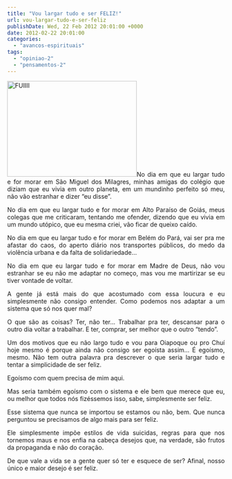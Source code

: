 ```yaml
---
title: "Vou largar tudo e ser FELIZ!"
url: vou-largar-tudo-e-ser-feliz
publishDate: Wed, 22 Feb 2012 20:01:00 +0000
date: 2012-02-22 20:01:00
categories: 
  - "avancos-espirituais"
tags: 
  - "opiniao-2"
  - "pensamentos-2"
---
```

<p style="text-align: justify;"><img class="size-medium wp-image-1443 alignleft" alt="FUIIII" src="http://www.gabi.blog.br/wp-content/uploads/2012/02/FUIIII1-300x222.png" width="300" height="222" />No dia em que eu largar tudo e for morar em São Miguel dos Milagres, minhas amigas do colégio que diziam que eu vivia em outro planeta, em um mundinho perfeito só meu, não vão estranhar e dizer “eu disse”.</p>
<p style="text-align: justify;">No dia em que eu largar tudo e for morar em Alto Paraíso de Goiás, meus colegas que me criticaram, tentando me ofender, dizendo que eu vivia em um mundo utópico, que eu mesma criei, vão ficar de queixo caído.</p>
<p style="text-align: justify;">No dia em que eu largar tudo e for morar em Belém do Pará, vai ser pra me afastar do caos, do aperto diário nos transportes públicos, do medo da violência urbana e da falta de solidariedade...</p>
<p style="text-align: justify;">No dia em que eu largar tudo e for morar em Madre de Deus, não vou estranhar se eu não me adaptar no começo, mas vou me martirizar se eu tiver vontade de voltar.</p>
<p style="text-align: justify;">A gente já está mais do que acostumado com essa loucura e eu simplesmente não consigo entender. Como podemos nos adaptar a um sistema que só nos quer mal?</p>
<p style="text-align: justify;">O que são as coisas? Ter, não ter... Trabalhar pra ter, descansar para o outro dia voltar a trabalhar. E ter, comprar, ser melhor que o outro “tendo”.</p>
<p style="text-align: justify;">Um dos motivos que eu não largo tudo e vou para Oiapoque ou pro Chuí hoje mesmo é porque ainda não consigo ser egoísta assim... É egoísmo, mesmo. Não tem outra palavra pra descrever o que seria largar tudo e tentar a simplicidade de ser feliz.</p>
<p style="text-align: justify;">Egoísmo com quem precisa de mim aqui.</p>
<p style="text-align: justify;">Mas seria também egoísmo com o sistema e ele bem que merece que eu, ou melhor que todos nós fizéssemos isso, sabe, simplesmente ser feliz.</p>
<p style="text-align: justify;">Esse sistema que nunca se importou se estamos ou não, bem. Que nunca perguntou se precisamos de algo mais para ser feliz.</p>
<p style="text-align: justify;">Ele simplesmente impõe estilos de vida suicidas, regras para que nos tornemos maus e nos enfia na cabeça desejos que, na verdade, são frutos da propaganda e não do coração.</p>
<p style="text-align: justify;">De que vale a vida se a gente quer só ter e esquece de ser? Afinal, nosso único e maior desejo é ser feliz.</p>

